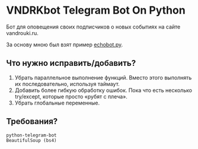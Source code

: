 # VNDRKbot Telegram Bot On Python

Бот для оповещения своих подписчиков о новых событиях на сайте vandrouki.ru.

За основу мною был взят пример [echobot.py](https://github.com/python-telegram-bot/python-telegram-bot/blob/master/examples/legacy/echobot.py).

## Что нужно исправить/добавить?
1. Убрать параллельное выполнение функций. Вместо этого выполнять их последовательно, используя таймаут.
2. Добавить более гибкую обработку ошибок. Пока что есть несколько try/except, которые просто «рубят с плеча».
3. Убрать глобальные переменные.

## Требования?
`python-telegram-bot`
<br>
`BeautifulSoup (bs4)`

